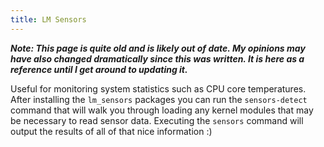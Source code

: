 ```yaml
---
title: LM Sensors
---
```


***Note: This page is quite old and is likely out of date. My opinions may have
also changed dramatically since this was written. It is here as a reference
until I get around to updating it.***

Useful for monitoring system statistics such as CPU core temperatures. After
installing the `lm_sensors` packages you can run the `sensors-detect` command
that will walk you through loading any kernel modules that may be necessary to
read sensor data. Executing the `sensors` command will output the results of
all of that nice information :)
